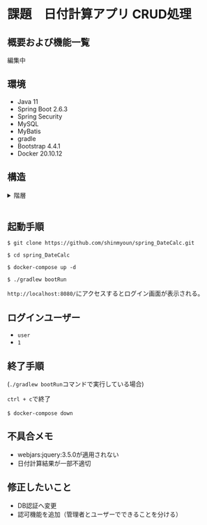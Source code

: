 # 課題　日付計算アプリ CRUD処理
## 概要および機能一覧
編集中

## 環境
- Java 11
- Spring Boot 2.6.3
- Spring Security
- MySQL
- MyBatis
- gradle
- Bootstrap 4.4.1
- Docker 20.10.12
&thinsp;&nbsp;

## 構造

<details><summary>階層</summary>


```rb
├─conf
│  └─mysql
│          my.cnf
├─sql
│      001-create-table-and-data.sql
└─src
    ├─main
    │  ├─java
    │  │  └─com
    │  │      └─example
    │  │          └─api
    │  │              │  ApiApplication.java
    │  │              │
    │  │              ├─config
    │  │              │      MvcConfig.java
    │  │              │      SecurityConfig.java
    │  │              │
    │  │              ├─controller
    │  │              │      DateCalcController.java
    │  │              │
    │  │              ├─entity
    │  │              │      DateCalc.java
    │  │              │
    │  │              ├─repository
    │  │              │      DateCalcMapper.java
    │  │              │
    │  │              └─service
    │  │                      DateCalcService.java
    │  │
    │  └─resources
    │      │  application.properties
    │      │
    │      ├─static
    │      │  └─css
    │      │          style.css
    │      │
    │      └─templates
    │          │  login.html
    │          │  register.html
    │          │  top.html
    │          │  update.html
    │          │
    │          └─common
    │                  common.html
    │                  header.html
    │
    └─test
        └─java
            └─com
                └─example
                    └─api
```
</details>
&thinsp;&nbsp;

## 起動手順
`$ git clone https://github.com/shinmyoun/spring_DateCalc.git`

`$ cd spring_DateCalc`

`$ docker-compose up -d`

`$ ./gradlew bootRun`


`http://localhost:8080/`にアクセスするとログイン画面が表示される。


## ログインユーザー
- `user`
- `1`
&thinsp;&nbsp;

## 終了手順
(`./gradlew bootRun`コマンドで実行している場合) 

`ctrl + c`で終了

`$ docker-compose down`
&thinsp;&nbsp;

## 不具合メモ
- webjars:jquery:3.5.0が適用されない
- 日付計算結果が一部不適切
&thinsp;&nbsp;

## 修正したいこと
- DB認証へ変更
- 認可機能を追加（管理者とユーザーでできることを分ける）